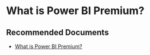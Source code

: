   <properties
	pageTitle="licensing for power bi premium"
	description="licensing for power bi premium"
	service="microsoft.PowerBIDedicated"
	resource="capacities"
	authors="pjfreitas"
	ms.author="pfreitas"	
	displayOrder="1130"
	selfHelpType="generic"
	supportTopicIds="32628115"
	productPesIds="16334"
	cloudEnvironments="public, MoonCake, fairfax" 
	articleId="c05d4f7d-07f5-9ee5-48ad-ed907db8caf8"
	ownershipId="PowerBI_PowerBI"
/>

# What is Power BI Premium?

## **Recommended Documents**

* [What is Power BI Premium?](https://docs.microsoft.com/power-bi/service-premium)
